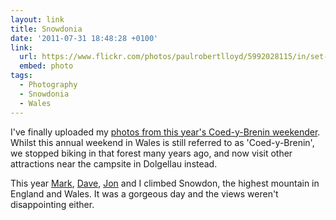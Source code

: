 ```yaml
---
layout: link
title: Snowdonia
date: '2011-07-31 18:48:28 +0100'
link:
  url: https://www.flickr.com/photos/paulrobertlloyd/5992028115/in/set-72157627194510143/
  embed: photo
tags:
  - Photography
  - Snowdonia
  - Wales
---
```

I've finally uploaded my [photos from this year's Coed-y-Brenin weekender][1]. Whilst this annual weekend in Wales is still referred to as 'Coed-y-Brenin', we stopped biking in that forest many years ago, and now visit other attractions near the campsite in Dolgellau instead.

This year [Mark][2], [Dave][3], [Jon][4] and I climbed Snowdon, the highest mountain in England and Wales. It was a gorgeous day and the views weren't disappointing either.

[1]: https://www.flickr.com/photos/paulrobertlloyd/sets/72157627194510143/
[2]: http://gravo.co.uk/
[3]: https://www.flickr.com/photos/derv1980/
[4]: http://roobottom.com/

